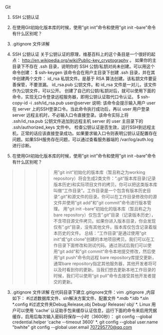 Git
1. SSH 公钥认证
2. 在使用Git初始化版本库的时候，使用”git init”命令和使用”git init –bare”命令有什么区别呢？
3. .gitignore 文件详解

1. SSH 公钥认证
关于公钥认证的原理，维基百科上的这个条目是一个很好的起点： http://en.wikipedia.org/wiki/Public-key_cryptography 。
如果你的主目录下不存在 .ssh 目录，说明你的 SSH 公钥/私钥对尚未创建。可以用这个命令创建：
$ ssh-keygen
该命令会在用户主目录下创建 .ssh 目录，并在其中创建两个文件：
id_rsa
私钥文件。是基于 RSA 算法创建。该私钥文件要妥善保管，不要泄漏。
id_rsa.pub
公钥文件。和 id_rsa 文件是一对儿，该文件作为公钥文件，可以公开。
创建了自己的公钥/私钥对后，就可以使用下面的命令，实现无口令登录远程服务器，即用公钥认证取代口令认证。
$ ssh-copy-id -i .ssh/id_rsa.pub user@server
说明:
该命令会提示输入用户 user 在 server 上的SSH登录口令。当此命令执行成功后，再以 user 用户登录 server 远程主机时，不必输入口令直接登录。该命令实际上将 .ssh/id_rsa.pub 公钥文件追加到远程主机 server 的 user 主目录下的 .ssh/authorized_keys 文件中。
检查公钥认证是否生效，运行SSH到远程主机，正常的话应该直接登录成功。如果要求输入口令则表明公钥认证配置存在问题。如果SSH服务存在问题，可以通过查看服务器端的 /var/log/auth.log 进行诊断。

2. 在使用Git初始化版本库的时候，使用”git init”命令和使用”git init –bare”命令有什么区别呢？
>>>> 用”git init”初始化的版本库（暂且称之为working repository）将会生成2类文件：“.git“版本库目录(记录版本历史)和实际项目文件的拷贝。你可以把这类版本库叫做“工作目录”。工作目录是一个包含有版本历史目录“.git”和源文件的目录。你可以在工作目录修改你的源文件并使用”git add”和”git commit”命令进行版本管理。
>>>> 用“git init –bare”初始化的版本库（暂且称之为bare repository）仅包含”.git”目录（记录版本历史），不含项目源文件拷贝。如果你进入版本目录，你会发现仅有”.git”目录，没有其他文件。版本库仅包含记录着版本历史的文件。
>>>> 总结：“工作目录”是通过使用“git init“或“git clone”创建的本地项目拷贝。我们可以在工作目录下面修改和测试代码。通过测试后我们可以使用“git add“和”git commit“命令本地提交修改，然后使用“git push”命令向远程 bare repository库提交更新，通常bare repository指定其他服务器，其他开发者将可以及时看到你的更新。当我们想去更新本地工作目录的时候，我们可以使用“git pull”命令去接受其他开发者提交的更新。

3. .gitignore 文件详解
在代码目录下建立.gitignore文件：vim .gitignore ,内容如下：
#过滤数据库文件、sln解决方案文件、配置文件
*.mdb
*.ldb
*.sln
*.config
#过滤文件夹Debug,Release,obj
Debug/
Release/
obj/
*. Linux 用户可以使用 ‘cache’ 认证助手包来缓存认证信息，运行下面的命令来启用凭据缓存，启用后每次输入密码将保存一小时（3600秒）：
git config --global credential.helper 'cache --timeout 3600'
*.
git config --global user.name "bwhite"
git config --global user.email 707295770@qq.com



